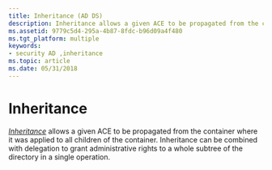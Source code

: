 ```yaml
---
title: Inheritance (AD DS)
description: Inheritance allows a given ACE to be propagated from the container where it was applied to all children of the container.
ms.assetid: 9779c5d4-295a-4b87-8fdc-b96d09a4f480
ms.tgt_platform: multiple
keywords:
- security AD ,inheritance
ms.topic: article
ms.date: 05/31/2018
---
```


# Inheritance

[*Inheritance*](https://docs.microsoft.com/previous-versions/windows/desktop/legacy/ms681910(v=vs.85)) allows a given ACE to be propagated from the container where it was applied to all children of the container. Inheritance can be combined with delegation to grant administrative rights to a whole subtree of the directory in a single operation.

 

 




